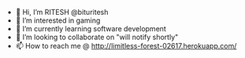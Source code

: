 - 👋 Hi, I’m RITESH @bituritesh
- 👀 I’m interested in gaming
- 🌱 I’m currently learning software development
- 💞️ I’m looking to collaborate on "will notify shortly"
- 📫 How to reach me @ http://limitless-forest-02617.herokuapp.com/

<!---
bituritesh/bituritesh is a ✨ special ✨ repository because its `README.md` (this file) appears on your GitHub profile.
You can click the Preview link to take a look at your changes.
--->
